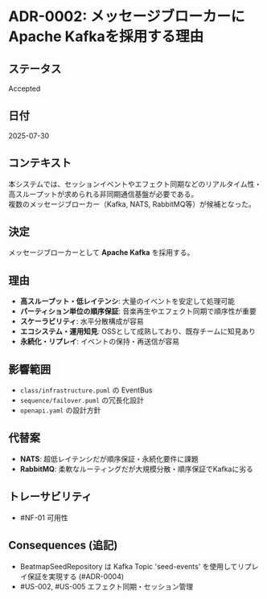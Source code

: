 # ADR-0002: メッセージブローカーにApache Kafkaを採用する理由

## ステータス

Accepted

## 日付

2025-07-30

## コンテキスト

本システムでは、セッションイベントやエフェクト同期などのリアルタイム性・高スループットが求められる非同期通信基盤が必要である。  
複数のメッセージブローカー（Kafka, NATS, RabbitMQ等）が候補となった。

## 決定

メッセージブローカーとして **Apache Kafka** を採用する。

## 理由

- **高スループット・低レイテンシ**: 大量のイベントを安定して処理可能
- **パーティション単位の順序保証**: 音楽再生やエフェクト同期で順序性が重要
- **スケーラビリティ**: 水平分散構成が容易
- **エコシステム・運用知見**: OSSとして成熟しており、既存チームに知見あり
- **永続化・リプレイ**: イベントの保持・再送信が容易

## 影響範囲

- `class/infrastructure.puml` の EventBus
- `sequence/failover.puml` の冗長化設計
- `openapi.yaml` の設計方針

## 代替案

- **NATS**: 超低レイテンシだが順序保証・永続化要件に課題
- **RabbitMQ**: 柔軟なルーティングだが大規模分散・順序保証でKafkaに劣る

## トレーサビリティ

- #NF-01 可用性

## Consequences (追記)

- BeatmapSeedRepository は Kafka Topic 'seed-events' を使用してリプレイ保証を実現する (#ADR-0004)
- #US-002, #US-005 エフェクト同期・セッション管理
